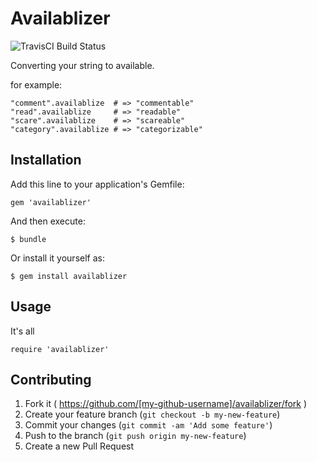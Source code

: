 # Availablizer

![TravisCI Build Status](https://secure.travis-ci.org/komagata/availablizer.png)

Converting your string to available.

for example:

    "comment".availablize  # => "commentable"
    "read".availablize     # => "readable"
    "scare".availablize    # => "scareable"
    "category".availablize # => "categorizable"

## Installation

Add this line to your application's Gemfile:

    gem 'availablizer'

And then execute:

    $ bundle

Or install it yourself as:

    $ gem install availablizer

## Usage

It's all

    require 'availablizer'

## Contributing

1. Fork it ( https://github.com/[my-github-username]/availablizer/fork )
2. Create your feature branch (`git checkout -b my-new-feature`)
3. Commit your changes (`git commit -am 'Add some feature'`)
4. Push to the branch (`git push origin my-new-feature`)
5. Create a new Pull Request
